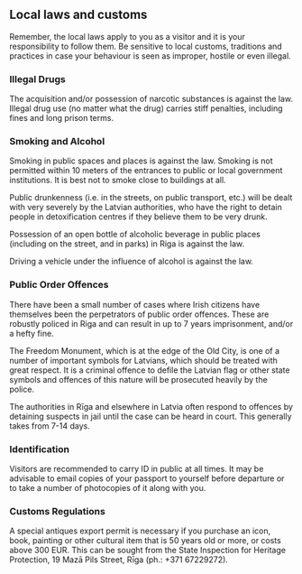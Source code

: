 ## Local laws and customs

Remember, the local laws apply to you as a visitor and it is your responsibility to follow them. Be sensitive to local customs, traditions and practices in case your behaviour is seen as improper, hostile or even illegal.

### **Illegal Drugs**

The acquisition and/or possession of narcotic substances is against the law. Illegal drug use (no matter what the drug) carries stiff penalties, including fines and long prison terms.

### **Smoking and Alcohol**

Smoking in public spaces and places is against the law. Smoking is not permitted within 10 meters of the entrances to public or local government institutions. It is best not to smoke close to buildings at all.

Public drunkenness (i.e. in the streets, on public transport, etc.) will be dealt with very severely by the Latvian authorities, who have the right to detain people in detoxification centres if they believe them to be very drunk.

Possession of an open bottle of alcoholic beverage in public places (including on the street, and in parks) in Riga is against the law.

Driving a vehicle under the influence of alcohol is against the law.

### **Public Order Offences**

There have been a small number of cases where Irish citizens have themselves been the perpetrators of public order offences. These are robustly policed in Riga and can result in up to 7 years imprisonment, and/or a hefty fine.

The Freedom Monument, which is at the edge of the Old City, is one of a number of important symbols for Latvians, which should be treated with great respect. It is a criminal offence to defile the Latvian flag or other state symbols and offences of this nature will be prosecuted heavily by the police.

The authorities in Rīga and elsewhere in Latvia often respond to offences by detaining suspects in jail until the case can be heard in court. This generally takes from 7-14 days.

### **Identification**

Visitors are recommended to carry ID in public at all times. It may be advisable to email copies of your passport to yourself before departure or to take a number of photocopies of it along with you.

### **Customs Regulations**

A special antiques export permit is necessary if you purchase an icon, book, painting or other cultural item that is 50 years old or more, or costs above 300 EUR. This can be sought from the State Inspection for Heritage Protection, 19 Mazā Pils Street, Rīga (ph.: +371 67229272).